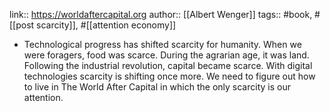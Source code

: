 link:: https://worldaftercapital.org
author:: [[Albert Wenger]]
tags:: #book, #[[post scarcity]], #[[attention economy]]

- Technological progress has shifted scarcity for humanity. When we were foragers, food was scarce. During the agrarian age, it was land. Following the industrial revolution, capital became scarce. With digital technologies scarcity is shifting once more. We need to figure out how to live in The World After Capital in which the only scarcity is our attention.